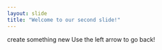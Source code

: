 ```yaml
---
layout: slide
title: "Welcome to our second slide!"
---
```

create something new
Use the left arrow to go back!